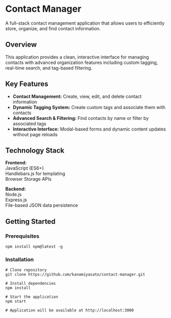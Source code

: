 # Contact Manager
A full-stack contact management application that allows users to efficiently store, organize, and find contact information.

## Overview
This application provides a clean, interactive interface for managing contacts with advanced organization features including custom tagging, real-time search, and tag-based filtering.

## Key Features
- **Contact Management:** Create, view, edit, and delete contact information
- **Dynamic Tagging System:** Create custom tags and associate them with contacts
- **Advanced Search & Filtering:** Find contacts by name or filter by associated tags
- **Interactive Interface:** Modal-based forms and dynamic content updates without page reloads

## Technology Stack
**Frontend:**\
JavaScript (ES6+)\
Handlebars.js for templating\
Browser Storage APIs

**Backend:**\
Node.js\
Express.js\
File-based JSON data persistence

## Getting Started
### Prerequisites
```
npm install npm@latest -g
```
### Installation
```
# Clone repository
git clone https://github.com/kanamiyasato/contact-manager.git

# Install dependencies
npm install

# Start the application
npm start

# Application will be available at http://localhost:3000
```
